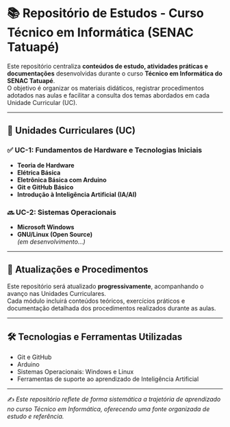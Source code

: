 # 📚 Repositório de Estudos - Curso Técnico em Informática (SENAC Tatuapé)

Este repositório centraliza **conteúdos de estudo, atividades práticas e documentações** desenvolvidas durante o curso **Técnico em Informática do SENAC Tatuapé**.  
O objetivo é organizar os materiais didáticos, registrar procedimentos adotados nas aulas e facilitar a consulta dos temas abordados em cada Unidade Curricular (UC).

---

## 🚀 Unidades Curriculares (UC)

### ✅ UC-1: Fundamentos de Hardware e Tecnologias Iniciais
- **Teoria de Hardware**
- **Elétrica Básica**
- **Eletrônica Básica com Arduino**
- **Git e GitHub Básico**
- **Introdução à Inteligência Artificial (IA/AI)**

### 🔜 UC-2: Sistemas Operacionais
- **Microsoft Windows**
- **GNU/Linux (Open Source)**  
*(em desenvolvimento...)*

---

## 📌 Atualizações e Procedimentos
Este repositório será atualizado **progressivamente**, acompanhando o avanço nas Unidades Curriculares.  
Cada módulo incluirá conteúdos teóricos, exercícios práticos e documentação detalhada dos procedimentos realizados durante as aulas.

---

## 🛠️ Tecnologias e Ferramentas Utilizadas
- Git e GitHub  
- Arduino  
- Sistemas Operacionais: Windows e Linux  
- Ferramentas de suporte ao aprendizado de Inteligência Artificial  

---

✍️ *Este repositório reflete de forma sistemática a trajetória de aprendizado no curso Técnico em Informática, oferecendo uma fonte organizada de estudo e referência.*

